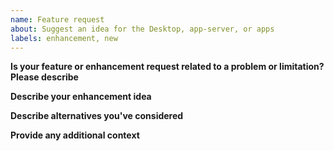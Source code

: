 ```yaml
---
name: Feature request
about: Suggest an idea for the Desktop, app-server, or apps
labels: enhancement, new
---
```


<!-- Thanks for deciding to open an issue. Before submitting, please complete the following information. -->

**Is your feature or enhancement request related to a problem or limitation? Please describe**

<!-- A clear and concise description of the problem or limitation. Example: I'm frustrated when [...] happens, or I wish I was able to [...] with Zowe -->

**Describe your enhancement idea**

<!-- A clear and concise description of what you want to happen, such as the task you are trying to complete. -->
<!-- Please attach images or references if it helps you describe what you'd like -->

**Describe alternatives you've considered**

<!-- A clear and concise description of any alternative solutions or workarounds you've used to overcome the problem or limitation. -->

**Provide any additional context**

<!-- Add any other context (code snippets, error messages, sample outputs, screenshots) about the request here. -->

